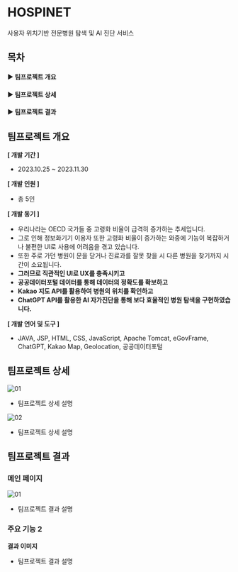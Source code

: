 # HOSPINET
사용자 위치기반 전문병원 탐색 및 AI 진단 서비스

## 목차
#### ▶ 팀프로젝트 개요   
#### ▶ 팀프로젝트 상세   
#### ▶ 팀프로젝트 결과

## 팀프로젝트 개요
**[ 개발 기간 ]**   
- 2023.10.25 ~ 2023.11.30

**[ 개발 인원 ]**
- 총 5인

**[ 개발 동기 ]**
- 우리나라는 OECD 국가들 중 고령화 비율이 급격히 증가하는 추세입니다.
- 그로 인해 정보화기기 이용자 또한 고령화 비율이 증가하는 와중에 기능이 복잡하거나 불편한 UI로 사용에 어려움을 겪고 있습니다.
- 또한 주로 가던 병원이 문을 닫거나 진료과를 잘못 찾을 시 다른 병원을 찾기까지 시간이 소요됩니다.   
- **그러므로 직관적인 UI로 UX를 충족시키고**
- **공공데이터포털 데이터를 통해 데이터의 정확도를 확보하고**
- **Kakao 지도 API를 활용하여 병원의 위치를 확인하고**
- **ChatGPT API를 활용한 AI 자가진단을 통해 보다 효율적인 병원 탐색을 구현하였습니다.**

**[ 개발 언어 및 도구 ]**
- JAVA, JSP, HTML, CSS, JavaScript, Apache Tomcat, eGovFrame, ChatGPT, Kakao Map, Geolocation, 공공데이터포털

## 팀프로젝트 상세
![01](https://github.com/user-attachments/assets/2e2afd2f-eae1-49d0-98e3-fcb581594bf4)
- 팀프로젝트 상세 설명
  
![02](https://github.com/user-attachments/assets/8aee4601-32c7-4598-bc6a-b1722d22ec58)
- 팀프로젝트 상세 설명

## 팀프로젝트 결과
### 메인 페이지
![01](https://github.com/user-attachments/assets/a0b6b344-559d-4b72-bf97-42e77e411ab6)
- 팀프로젝트 결과 설명
### 주요 기능 2
**결과 이미지**
- 팀프로젝트 결과 설명
